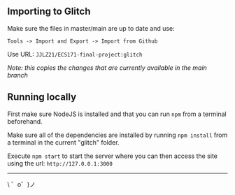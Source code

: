 ## Importing to Glitch

Make sure the files in master/main are up to date and use:

`Tools -> Import and Export -> Import from Github`

Use URL: `JJLZ21/ECS171-final-project:glitch`

*Note: this copies the changes that are currently available in the main branch*


## Running locally

First make sure NodeJS is installed and that you can run `npm` from a terminal beforehand.

Make sure all of the dependencies are installed by running `npm install` from a terminal in the current "glitch" folder.

Execute `npm start` to start the server where you can then access the site using the url: `http://127.0.0.1:3000`

-------------------

\ ゜o゜)ノ
